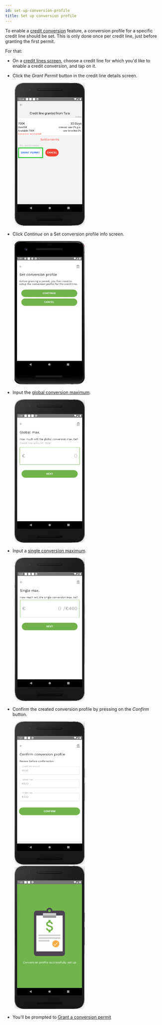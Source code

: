 ```yaml
---
id: set-up-conversion-profile
title: Set up conversion profile
---
```


To enable a [credit conversion](vocabulary.md#credit-conversion) feature, a conversion profile for a specific credit line should be set. This is only done once per credit line, just before granting the first permit.

For that:

- On a [credit lines screen](credit-lines-screen.md), choose a credit line for which you'd like to enable a credit conversion, and tap on it.

- Click the *Grant Permit* button in the credit line details screen.

<img src="assets/conversion-profile1.png" alt="conversion profile" width="226" height="460" style="display: inline; margin-left: 30px;"/>

- Click *Continue* on a Set conversion profile info screen.

<img src="assets/setup-conversion-profile-info.JPG" alt="conversion profile" width="226" height="460" style="display: inline; margin-left: 30px;"/>

- Input the [global conversion maximum](vocabulary.md#global-conversion-max).

<img src="assets/conversion-profile2.png" alt="conversion profile" width="226" height="460" style="display: inline; margin-left: 30px;"/>

- Input a [single conversion maximum](vocabulary.md#single-conversion-max).

<img src="assets/conversion-profile3.png" alt="conversion profile" width="226" height="460" style="display: inline; margin-left: 30px;"/>

- Confirm the created conversion profile by pressing on the *Confirm* button.

<img src="assets/conversion-profile4.png" alt="conversion profile" width="226" height="460" style="display: inline; margin-left: 30px;"/>
<img src="assets/conversion-profile5.png" alt="conversion profile" width="226" height="460" style="display: inline; margin-left: 30px;"/>

- You'll be prompted to [Grant a conversion permit](grant-conversion-permit.md)